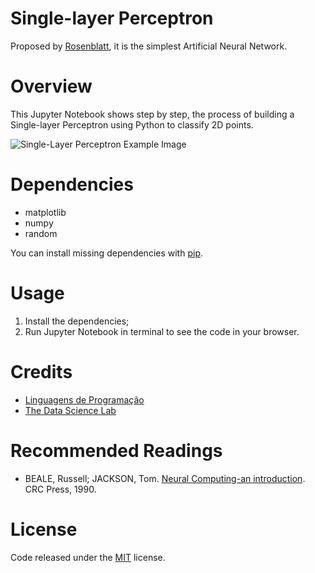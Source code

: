 # Single-layer Perceptron

Proposed by [Rosenblatt](https://en.wikipedia.org/wiki/Frank_Rosenblatt "Rosenblatt"), it is the simplest Artificial Neural Network.

# Overview

This Jupyter Notebook shows step by step, the process of building a Single-layer Perceptron using Python to classify 2D points.

![Single-Layer Perceptron Example Image](https://raw.githubusercontent.com/whoisraibolt/Single-Layer-Perceptron/master/Single-Layer-Perceptron-Example-Image.png?token=AT13_uTtAQzdbPhDzgpXUyuOBl5Rd36Rks5aT33OwA%3D%3D)

# Dependencies

- matplotlib
- numpy
- random

You can install missing dependencies with [pip](https://pip.pypa.io/en/stable/ "pip").

# Usage

1. Install the dependencies;
2. Run Jupyter Notebook in terminal to see the code in your browser.

# Credits

- [Linguagens de Programação](https://linguagensdeprogramacao.wordpress.com/2011/09/03/perceptron-usando-python/ "Linguagens de Programação")
- [The Data Science Lab](https://datasciencelab.wordpress.com/2014/01/10/machine-learning-classics-the-perceptron/ "The Data Science Lab")

# Recommended Readings

- BEALE, Russell; JACKSON, Tom. [Neural Computing-an introduction](https://bayanbox.ir/view/7901640340179926235/Neural-Computing-An-Introduction.pdf "Neural Computing-an introduction"). CRC Press, 1990.

# License

Code released under the [MIT](https://github.com/whoisraibolt/Single-Layer-Perceptron/blob/master/LICENSE "MIT") license.
